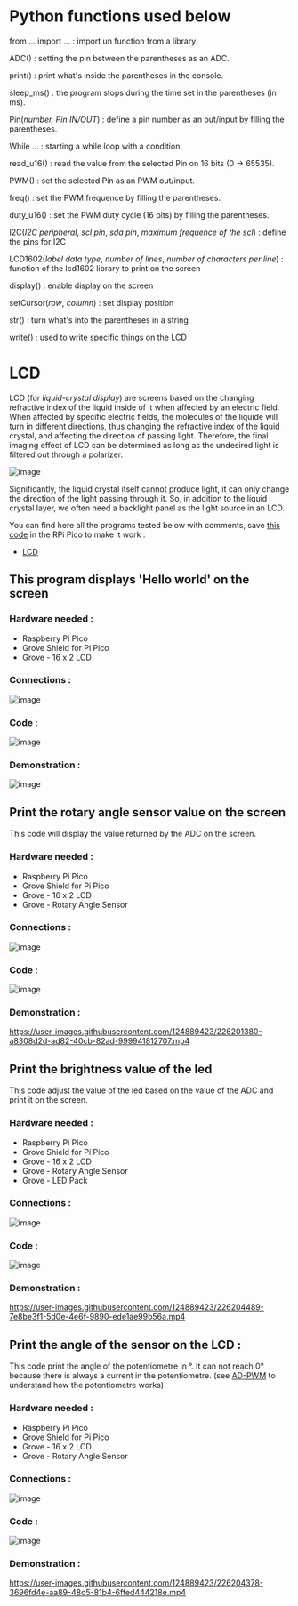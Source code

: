 # Python functions used below 

from ... import ... : import un function from a library.

ADC() : setting the pin between the parentheses as an ADC.

print() : print what's inside the parentheses in the console.

sleep_ms() : the program stops during the time set in the parentheses (in ms).

Pin(*number, Pin.IN/OUT*) : define a pin number as an out/input by filling the parentheses. 

While ... : starting a while loop with a condition.

read_u16() : read the value from the selected Pin on 16 bits (0 -> 65535).

PWM() : set the selected Pin as an PWM out/input.

freq() : set the PWM frequence by filling the parentheses.

duty_u16() : set the PWM duty cycle (16 bits) by filling the parentheses.

I2C(*I2C peripheral*, *scl pin*, *sda pin*, *maximum frequence of the scl*) : define the pins for I2C

LCD1602(*label data type*, *number of lines*, *number of characters per line*) : function of the lcd1602 library to print on the screen 

display() : enable display on the screen 

setCursor(*row*, *column*) : set display position

str() : turn what's into the parentheses in a string

write() : used to write specific things on the LCD


# LCD

LCD (for *liquid-crystal display*) are screens based on the changing refractive index of the liquid inside of it when affected by an electric field. 
When affected by specific electric fields, the molecules of the liquide will turn in different directions, thus changing the refractive index of the liquid crystal, and affecting the direction of passing light.
Therefore, the final imaging effect of LCD can be determined as long as the undesired light is filtered out through a polarizer.

![image](https://user-images.githubusercontent.com/124889423/226195798-6368cff5-425f-4dc5-acce-e781c415ef97.png)

Significantly, the liquid crystal itself cannot produce light, it can only change the direction of the light passing through it. So, in addition to the liquid crystal layer, we often need a backlight panel as the light source in an LCD.

You can find here all the programs tested below with comments, save [this code](lcd1602.py) in the RPi Pico to make it work :

- [LCD](LCD.py)


## This program displays 'Hello world' on the screen

### Hardware needed : 

- Raspberry Pi Pico
- Grove Shield for Pi Pico
- Grove - 16 x 2 LCD

### Connections : 

![image](https://user-images.githubusercontent.com/124889423/226197269-13a6df59-fdbb-4ae8-824b-fc3ec7ba02f4.png)

### Code : 

![image](https://user-images.githubusercontent.com/124889423/226199130-e07cd512-65a8-49a7-b3f4-b1a19c07a5d7.png)

### Demonstration :

![image](https://user-images.githubusercontent.com/124889423/226199159-93d7d99a-ffad-4617-88a2-dbd2f9e6b936.png)




## Print the rotary angle sensor value on the screen 

This code will display the value returned by the ADC on the screen. 

### Hardware needed : 

- Raspberry Pi Pico
- Grove Shield for Pi Pico
- Grove - 16 x 2 LCD
- Grove - Rotary Angle Sensor

### Connections :

![image](https://user-images.githubusercontent.com/124889423/226201012-d76a65a9-8e57-4bf7-a881-ef47aca56228.png)

### Code : 

![image](https://user-images.githubusercontent.com/124889423/226201080-3a4732cd-bb8d-486b-8b02-490c1a9e679e.png)

### Demonstration :

https://user-images.githubusercontent.com/124889423/226201380-a8308d2d-ad82-40cb-82ad-999941812707.mp4




## Print the brightness value of the led

This code adjust the value of the led based on the value of the ADC and print it on the screen.

### Hardware needed : 

- Raspberry Pi Pico
- Grove Shield for Pi Pico
- Grove - 16 x 2 LCD
- Grove - Rotary Angle Sensor
- Grove - LED Pack

### Connections : 

![image](https://user-images.githubusercontent.com/124889423/226203274-485733e4-68b6-4873-918b-3ec634e0f718.png)

### Code : 

![image](https://user-images.githubusercontent.com/124889423/226203304-8bcdfdda-dd04-4bad-a7cd-c5cd4c648b41.png)

### Demonstration : 

https://user-images.githubusercontent.com/124889423/226204489-7e8be3f1-5d0e-4e6f-9890-ede1ae99b56a.mp4




## Print the angle of the sensor on the LCD : 

This code print the angle of the potentiometre in °. It can not reach 0° because there is always a current in the potentiometre. (see [AD-PWM](AD-PWM) to understand how the potentiometre works)

### Hardware needed :

- Raspberry Pi Pico
- Grove Shield for Pi Pico
- Grove - 16 x 2 LCD
- Grove - Rotary Angle Sensor

### Connections : 

![image](https://user-images.githubusercontent.com/124889423/226204155-701d31e4-944b-4ba9-a80a-b1866006c5aa.png)

### Code : 

![image](https://user-images.githubusercontent.com/124889423/226204193-cbcf69fe-3dee-4719-9f1e-029986d7c65d.png)

### Demonstration : 

https://user-images.githubusercontent.com/124889423/226204378-3696fd4e-aa89-48d5-81b4-6ffed444218e.mp4
